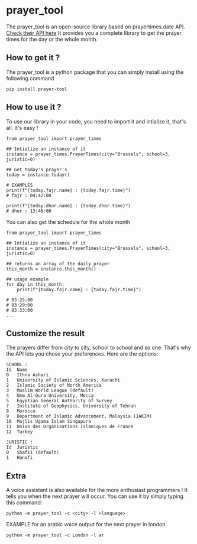 # prayer_tool
The prayer_tool is an open-source library based on prayertimes.date API. [Check their API here](https://prayertimes.date/api)
It provides you a complete library to get the prayer times for the day or the whole month.

## How to get it ?
The prayer_tool is a python package that you can simply install using the following command
```
pip install prayer-tool
```
## How to use it ?
To use our library in your code, you need to import it and intialize it, that's all. It's easy !
```
from prayer_tool import prayer_times

## Intialize an instance of it
instance = prayer_times.PrayerTimes(city="Brussels", school=3, juristic=0)

## Get today's prayer's
today = instance.today()

# EXAMPLES
print(f"{today.fajr.name} : {today.fajr.time}")
# fajr : 04:42:00

print(f"{today.dhor.name} : {today.dhor.time}")
# dhor : 13:46:00
```

You can also get the schedule for the whole month
```
from prayer_tool import prayer_times

## Intialize an instance of it
instance = prayer_times.PrayerTimes(city="Brussels", school=3, juristic=0)

## returns an array of the daily prayer
this_month = instance.this_month()

## usage example
for day in this_month:
    print(f"{today.fajr.name} : {today.fajr.time}")

# 03:25:00
# 03:29:00
# 03:33:00
...
```

## Customize the result
The prayers differ from city to city, school to school and so one. That's why the API lets you chose your preferences.
Here are the options:
```
SCHOOL : 
Id	Name	
0	Ithna Ashari
1	University of Islamic Sciences, Karachi	
2	Islamic Society of North America
3	Muslim World League (default)
4	Umm Al-Qura University, Mecca
5	Egyptian General Authority of Survey
7	Institute of Geophysics, University of Tehran
8	Morocco
9	Department of Islamic Advancement, Malaysia (JAKIM)	
10	Majlis Ugama Islam Singapura
11	Union des Organisations Islamiques de France
12	Turkey
```
```
JURISTIC :
Id	Juristic
0	Shafii (default)
1	Hanafi
```

## Extra
A voice assistant is also available for the more enthusiast programmers ! It tells you when the next prayer will occur.
You can use it by simply typing this command:
```
python -m prayer_tool -c <city> -l <language>
```
EXAMPLE for an arabic voice output for the next prayer in london.
```
python -m prayer_tool -c London -l ar
```